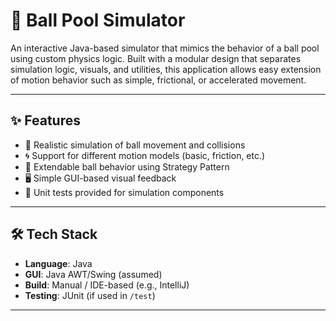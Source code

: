# 🎱 Ball Pool Simulator

An interactive Java-based simulator that mimics the behavior of a ball pool using custom physics logic. Built with a modular design that separates simulation logic, visuals, and utilities, this application allows easy extension of motion behavior such as simple, frictional, or accelerated movement.

---

## ✨ Features

- 🎯 Realistic simulation of ball movement and collisions
- 🌀 Support for different motion models (basic, friction, etc.)
- 🔄 Extendable ball behavior using Strategy Pattern
- 🖥 Simple GUI-based visual feedback
- 🧪 Unit tests provided for simulation components

---

## 🛠 Tech Stack

- **Language**: Java
- **GUI**: Java AWT/Swing (assumed)
- **Build**: Manual / IDE-based (e.g., IntelliJ)
- **Testing**: JUnit (if used in `/test`)

---
